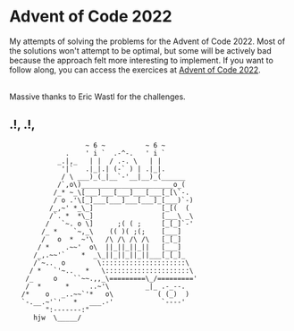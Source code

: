 # Advent of Code 2022 My attempts of solving the problems for the Advent of Code 2022. Most of the solutions won't attempt to be optimal, but some will be actively bad because the approach felt more interesting to implement. If you want to follow along, you can access the exercices at [Advent of Code 2022](https://adventofcode.com/2022). <br/><br/>Massive thanks to Eric Wastl for the challenges.##                        .!,            .!,                       ~ 6 ~          ~ 6 ~                  .    ' i `  .-^-.   ' i `                _.|,_   | |  / .-. \   | |                 '|`   .|_|.| (-` ) | .|_|.                 / \ ___)_(_|__`-'__|__)_(______                /`,o\)_______________________o_(               /_* ~_\[___]___[___]___[___[_[\`-.               / o .'\[_]___[___]___[___]_[___)`-)              /_,~' *_\_]                 [_[(  (              /`. *  *\_]                 [___\ _\             /   `~. o \]      ;( ( ;     [_[_]`-'            /_ *    `~,_\    (( )( ;(;    [___]            /   o  *  ~'\   /\ /\ /\ /\   [_[_]           / *    .~~'  o\  ||_||_||_||   [___]          /_,.~~'`    *  _\_||_||_||_||___[_[_]_          /`~..  o        \:::::::::::::::::::::\         / *   `'~..   *   \:::::::::::::::::::::\        /_     o    ``~~.,,_\=========\_/========='        /  *      *     ..~'\         _|_ .-_--.       /*    o   _..~~`'*   o\           ( (_)  )       `-.__.~'`'   *   ___.-'            `----'             ":-------:"          hjw  \_____/